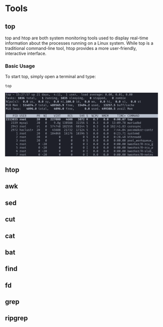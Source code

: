 # Tools

## top

top and htop are both system monitoring tools used to display real-time information about
the processes running on a Linux system. While top is a traditional command-line tool,
htop provides a more user-friendly, interactive interface.

### Basic Usage

To start top, simply open a terminal and type:

```sh
top
```

![](../../static/linux_tools_top.png)

## htop

## awk

## sed

## cut

## cat

## bat

## find

## fd

## grep

## ripgrep
